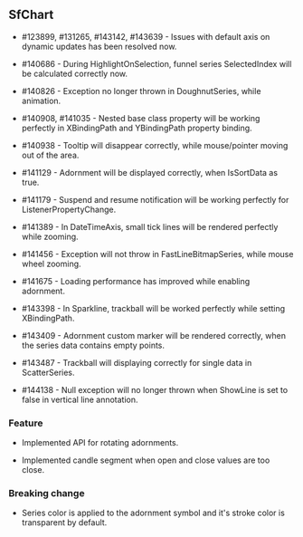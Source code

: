 ## SfChart

* \#123899, \#131265, \#143142, \#143639 - Issues with default axis on dynamic updates has been resolved now.

* \#140686 - During HighlightOnSelection, funnel series SelectedIndex will be calculated correctly now.

* \#140826 - Exception no longer thrown in DoughnutSeries, while animation.

* \#140908, \#141035 - Nested base class property will be working perfectly in XBindingPath and YBindingPath property binding.

* \#140938 - Tooltip will  disappear correctly, while mouse/pointer moving out of the area.

* \#141129 - Adornment will be displayed correctly, when IsSortData as true.

* \#141179 - Suspend and resume notification will be working perfectly for ListenerPropertyChange.

* \#141389 - In DateTimeAxis, small tick lines will be rendered perfectly while zooming.

* \#141456 - Exception will not throw in FastLineBitmapSeries, while mouse wheel zooming.

* \#141675 - Loading performance has improved while enabling adornment.

* \#143398 - In Sparkline, trackball will be worked perfectly while setting XBindingPath.

* \#143409 - Adornment custom marker will be rendered correctly, when the series data contains empty points.

* \#143487 - Trackball will displaying correctly for single data in ScatterSeries.

* \#144138 - Null exception will no longer thrown when ShowLine is set to false in vertical line annotation.

### Feature

* Implemented API for rotating adornments.

* Implemented candle segment when open and close values are too close.

### Breaking change

* Series color is applied to the adornment symbol and it's stroke color is transparent by default.
